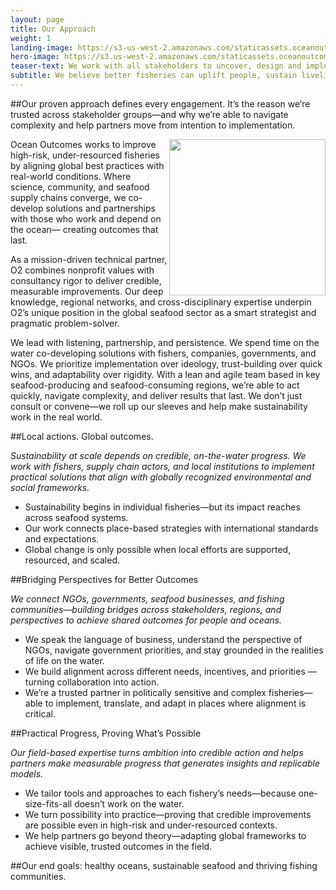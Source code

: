 ```yaml
---
layout: page
title: Our Approach
weight: 1
landing-image: https://s3-us-west-2.amazonaws.com/staticassets.oceanoutcomes.org/rollover+images/triple-bottom-line-hover.jpg
hero-image: https://s3.us-west-2.amazonaws.com/staticassets.oceanoutcomes.org/hero+photos/our-approach-hero-1.png
teaser-text: We work with all stakeholders to uncover, design and implement science-based, context relevant initiatives to drive sustainability across seafood supply chains. This approach produces environmental, social and economic outcomes for both people and the planet.
subtitle: We believe better fisheries can uplift people, sustain livelihoods, and preserve the integrity of marine ecosystems. That’s why we work from the water up—to create meaningful change where it matters most.
---
```

##Our proven approach defines every engagement. It’s the reason we’re trusted across stakeholder groups—and why we’re able to navigate complexity and help partners move from intention to implementation.

<img align="right" src="https://s3.us-west-2.amazonaws.com/staticassets.oceanoutcomes.org/embedded+photos/Ocean+Outcomes+organization+and+work+stream+graphic.png" width="250" height="250">

Ocean Outcomes works to improve high-risk, under-resourced fisheries by aligning global best practices with real-world conditions. Where science, community, and seafood supply chains converge, we co-develop solutions and partnerships with those who work and depend on the ocean— creating outcomes that last.

As a mission-driven technical partner, O2 combines nonprofit values with consultancy rigor to deliver credible, measurable improvements. Our deep knowledge, regional networks, and cross-disciplinary expertise underpin O2’s unique position in the global seafood sector as a smart strategist and pragmatic problem-solver.

We lead with listening, partnership, and persistence. We spend time on the water co-developing solutions with fishers, companies, governments, and NGOs. We prioritize implementation over ideology, trust-building over quick wins, and adaptability over rigidity. With a lean and agile team based in key seafood-producing and seafood-consuming regions, we’re able to act quickly, navigate complexity, and deliver results that last. We don’t just consult or convene—we roll up our sleeves and help make sustainability work in the real world.

##Local actions. Global outcomes.

*Sustainability at scale depends on credible, on-the-water progress. We work with fishers, supply chain actors, and local institutions to implement practical solutions that align with globally recognized environmental and social frameworks.*

* Sustainability begins in individual fisheries—but its impact reaches across seafood systems.
* Our work connects place-based strategies with international standards and expectations.
* Global change is only possible when local efforts are supported, resourced, and scaled.

##Bridging Perspectives for Better Outcomes 

*We connect NGOs, governments, seafood businesses, and fishing communities—building bridges across stakeholders, regions, and perspectives to achieve shared outcomes for people and oceans.*

* We speak the language of business, understand the perspective of NGOs, navigate government priorities, and stay grounded in the realities of life on the water.
* We build alignment across different needs, incentives, and priorities —turning collaboration into action.
* We’re a trusted partner in politically sensitive and complex fisheries— able to implement, translate, and adapt in places where alignment is critical.

##Practical Progress, Proving What’s Possible

*Our field-based expertise turns ambition into credible action and helps partners make measurable progress that generates insights and replicable models.* 

* We tailor tools and approaches to each fishery’s needs—because one- size-fits-all doesn’t work on the water.
* We turn possibility into practice—proving that credible improvements are possible even in high-risk and under-resourced contexts.
* We help partners go beyond theory—adapting global frameworks to achieve visible, trusted outcomes in the field.

##Our end goals: healthy oceans, sustainable seafood and thriving fishing communities.

